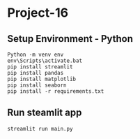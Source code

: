 # Project-16

## Setup Environment - Python
```
Python -m venv env
env\Scripts\activate.bat
pip install streamlit
pip install pandas
pip install matplotlib
pip install seaborn
pip install -r requirements.txt
```

## Run steamlit app
```
streamlit run main.py
```

